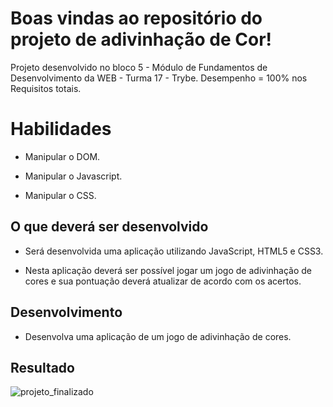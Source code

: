 # Boas vindas ao repositório do projeto de adivinhação de Cor!

Projeto desenvolvido no bloco 5 - Módulo de Fundamentos de Desenvolvimento da WEB - Turma 17 - Trybe.
Desempenho = 100% nos Requisitos totais.

# Habilidades

- Manipular o DOM.

- Manipular o Javascript.

- Manipular o CSS.

## O que deverá ser desenvolvido

- Será desenvolvida uma aplicação utilizando JavaScript, HTML5 e CSS3.

- Nesta aplicação deverá ser possível jogar um jogo de adivinhação de cores e sua pontuação deverá atualizar de acordo com os acertos.

## Desenvolvimento

- Desenvolva uma aplicação de um jogo de adivinhação de cores.

## Resultado

![projeto_finalizado](https://user-images.githubusercontent.com/86959793/146242260-fe7391c0-8908-45aa-8c33-992690ae0db7.png)

